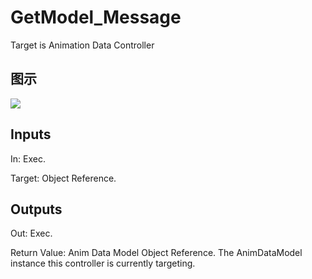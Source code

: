 # GetModel_Message

Target is Animation Data Controller

## 图示

![]($-20221218-17532065.png)

## Inputs

In: Exec.

Target: Object Reference.  

## Outputs

Out: Exec.

Return Value: Anim Data Model Object Reference. The AnimDataModel instance this controller is currently targeting.

